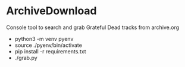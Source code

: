 # ArchiveDownload
Console tool to search and grab Grateful Dead tracks from archive.org

* python3 -m venv pyenv
* source ./pyenv/bin/activate
* pip install -r requirements.txt
* ./grab.py
